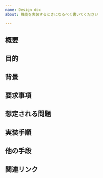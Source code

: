```yaml
---
name: Design doc
about: 機能を実装するときになるべく書いてください

---
```


概要
---
<!--
どういった機能を実装するのか概要を記載してください。
３行に収まるような文章量を推奨しています。
-->

目的
---
<!--
「機能を実装したことによってユーザーにどんな影響を与えるか」、
実装成功の基準、実装しない部分などを記載してください。
-->

背景
---
<!-- どういった観点で、なぜその機能が必要なのか記載してください -->

要求事項
---
<!-- 事前に実装されている必要のある機能や、考慮すべき点を記載してください -->

想定される問題
---
<!--
実装に伴ってパフォーマンスが落ちるなどの欠点や、
リグレッションなどのリスクがあれば記載してください。
-->

実装手順
---
<!-- 具体的な実装手順を記載してください -->

他の手段
---
<!-- 上記以外で検討した実装方法があれば記載してください -->

関連リンク
---
<!-- 関連する Issue などがあれば記載してください -->

<!-- お疲れさまでした -->
